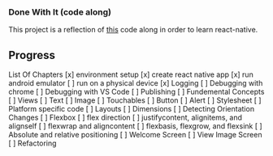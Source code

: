 ### Done With It (code along)
This project is a reflection of [this](https://www.youtube.com/watch?v=0-S5a0eXPoc&t=2246s) code along in order to learn react-native.

## Progress
List Of Chapters
[x] environment setup
[x] create react native app
[x] run android emulator
[ ] run on a physical device
[x] Logging
[ ] Debugging with chrome
[ ] Debugging with VS Code
[ ] Publishing
[ ] Fundemental Concepts
[ ] Views
[ ] Text
[ ] Image
[ ] Touchables
[ ] Button
[ ] Alert
[ ] Stylesheet
[ ] Platform specific code
[ ] Layouts
[ ] Dimensions
[ ] Detecting Orientation Changes
[ ] Flexbox
[ ] flex direction
[ ] justifycontent, alignitems, and alignself
[ ] flexwrap and aligncontent
[ ] flexbasis, flexgrow, and flexsink
[ ] Absolute and relative positioning
[ ] Welcome Screen
[ ] View Image Screen
[ ] Refactoring